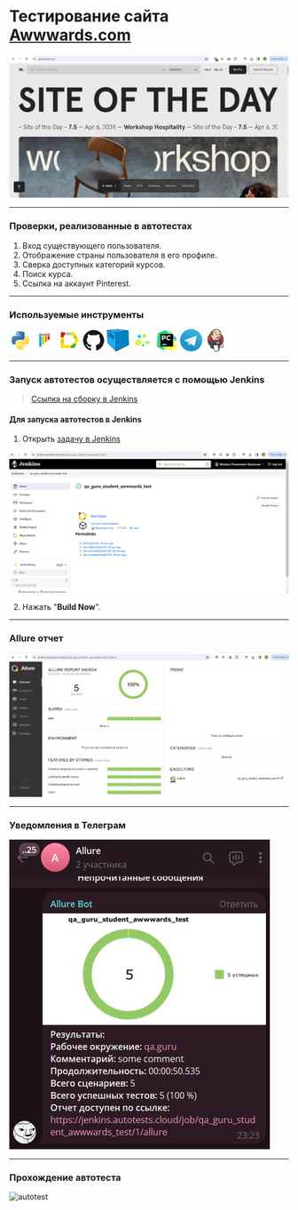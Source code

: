 # Тестирование сайта <a target="_blank" href="https://www.awwwards.com/">Awwwards.com</a>

![main page screenshot](resources/pics/main_page.png)

---
### Проверки, реализованные в автотестах
1. Вход существующего пользователя.
2. Отображение страны пользователя в его профиле.
3. Сверка доступных категорий курсов.
4. Поиск курса.
5. Ссылка на аккаунт Pinterest.

---

### Используемые инструменты
<img title="Python" src="pics/icons/python.svg" height="40" width="40"/> <img title="Pytest" src="pics/icons/pytest.svg" height="40" width="40"/> <img title="Allure Report" src="pics/icons/allure_report.png" height="40" width="40"/> <img title="GitHub" src="pics/icons/github.svg" height="40" width="40"/> <img title="Selenoid" src="pics/icons/selenoid.png" height="40" width="40"/> <img title="Selene" src="pics/icons/selene.png" height="40" width="40"/> <img title="Pycharm" src="pics/icons/pycharm-original.svg" height="40" width="40"/> <img title="Telegram" src="pics/icons/telegram.png" height="40" width="40"/> <img title="Jenkins" src="pics/icons/jenkins-original.svg" height="40" width="40"/>

---

### Запуск автотестов осуществляется с помощью Jenkins
> [Ссылка на сборку в Jenkins](https://jenkins.autotests.cloud/job/qa_guru_student_awwwards_test/)

#### Для запуска автотестов в Jenkins
1. Открыть [задачу в Jenkins](https://jenkins.autotests.cloud/job/qa_guru_student_awwwards_test/)

![jenkins job main page](resources/pics/jenkins_view.png)

2. Нажать "**Build Now**".

---

### Allure отчет

![allure_report main page](resources/pics/allure_report.png)

---

### Уведомления в Телеграм

![telegram_notification](resources/pics/telegram_bot.png)

---

### Прохождение автотеста

![autotest](resources/pics/video.gif)
